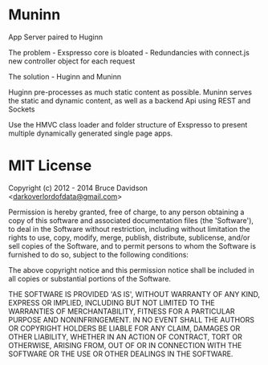 # Muninn

App Server paired to Huginn

The problem - Exspresso core is bloated -
    Redundancies with connect.js
    new controller object for each request

The solution - Huginn and Muninn

Huginn pre-processes as much static content as possible.
Muninn serves the static and dynamic content, as well as
a backend Api using REST and Sockets

Use the HMVC class loader and folder structure of Exspresso
to present multiple dynamically generated single page apps.


# MIT License

Copyright (c) 2012 - 2014 Bruce Davidson &lt;darkoverlordofdata@gmail.com&gt;

Permission is hereby granted, free of charge, to any person obtaining
a copy of this software and associated documentation files (the
'Software'), to deal in the Software without restriction, including
without limitation the rights to use, copy, modify, merge, publish,
distribute, sublicense, and/or sell copies of the Software, and to
permit persons to whom the Software is furnished to do so, subject to
the following conditions:

The above copyright notice and this permission notice shall be
included in all copies or substantial portions of the Software.

THE SOFTWARE IS PROVIDED 'AS IS', WITHOUT WARRANTY OF ANY KIND,
EXPRESS OR IMPLIED, INCLUDING BUT NOT LIMITED TO THE WARRANTIES OF
MERCHANTABILITY, FITNESS FOR A PARTICULAR PURPOSE AND NONINFRINGEMENT.
IN NO EVENT SHALL THE AUTHORS OR COPYRIGHT HOLDERS BE LIABLE FOR ANY
CLAIM, DAMAGES OR OTHER LIABILITY, WHETHER IN AN ACTION OF CONTRACT,
TORT OR OTHERWISE, ARISING FROM, OUT OF OR IN CONNECTION WITH THE
SOFTWARE OR THE USE OR OTHER DEALINGS IN THE SOFTWARE.

